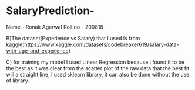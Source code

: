 # SalaryPrediction-
Name - Ronak Agarwal
Roll.no - 200818

B)The dataset(Experience vs Salary) that I used is from kaggle(https://www.kaggle.com/datasets/codebreaker619/salary-data-with-age-and-experience)

C) for training my model I used Linear Regression because i found it to be the best as it was clear from the scatter plot of the raw data that the best fit will a straight
line, I used sklearn library, it can also be done without the use of library.
